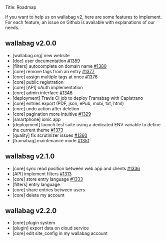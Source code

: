 Title: Roadmap

If you want to help us on wallabag v2, here are some features to implement.  
For each feature, an issue on Github is available with explanations of our needs.

## wallabag v2.0.0

* [wallabag.org] new website
* [doc] user documentation [#1359](https://github.com/wallabag/wallabag/issues/1359)
* [filters] autocomplete on domain name [#1380](https://github.com/wallabag/wallabag/issues/1380)
* [core] remove tags from an entry [#1377](https://github.com/wallabag/wallabag/issues/1377)
* [core] assign multiple tags at once [#1376](https://github.com/wallabag/wallabag/issues/1376)
* [core] public registration
* [core] [API] oAuth implementation
* [core] admin interface [#1346](https://github.com/wallabag/wallabag/issues/1346)
* [deployment] Travis CI job to deploy Framabag with Capistrano
* [core] entries export (PDF, json, ePub, mobi, txt, html)
* [core] undo action after deletion
* [core] pagination more intuitive [#1329](https://github.com/wallabag/wallabag/issues/1329)
* [smartphone] ionic app
* [deployment] launch test suite using a dedicated ENV variable to define the current theme [#1373](https://github.com/wallabag/wallabag/issues/1373)
* [quality] fix scrutinizer issues [#1360](https://github.com/wallabag/wallabag/issues/1360)
* [framabag] maintenance mode [#1351](https://github.com/wallabag/wallabag/issues/1351)

## wallabag v2.1.0

* [core] sync read position between web app and clients [#1336](https://github.com/wallabag/wallabag/issues/1336)
* [API] implement filters [#1313](https://github.com/wallabag/wallabag/issues/1313)
* [core] store entry language [#1333](https://github.com/wallabag/wallabag/issues/1333)
* [filters] entry language
* [core] share entries between users
* [core] delete my account

## wallabag v2.2.0

* [core] plugin system
* [plugin] export data on cloud service
* [core] edit site_config in my wallabag account
